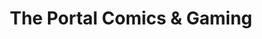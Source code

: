 ---
title: "The Portal Comics & Gaming"
url: /bethlehem/the-portal-comics-und-gaming/
shop: Bücher
---